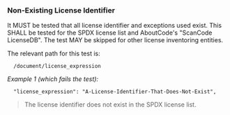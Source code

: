 ### Non-Existing License Identifier

It MUST be tested that all license identifier and exceptions used exist.
This SHALL be tested for the SPDX license list and AboutCode's "ScanCode LicenseDB".
The test MAY be skipped for other license inventoring entities.

The relevant path for this test is:

```
  /document/license_expression
```

*Example 1 (which fails the test):*

```
  "license_expression": "A-License-Identifier-That-Does-Not-Exist",
```

> The license identifier does not exist in the SPDX license list.
